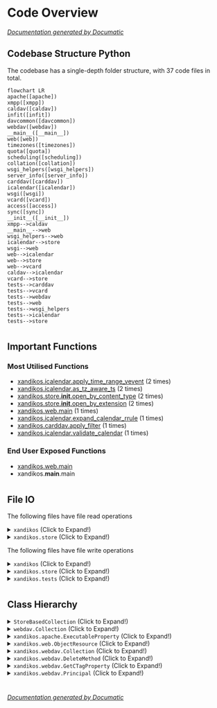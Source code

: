 # Code Overview

[_Documentation generated by Documatic_](https://www.documatic.com)

<!---Documatic-section-Codebase Structure Python-start--->
## Codebase Structure Python

The codebase has a single-depth folder structure,
                with 37 code files in total.

<!---Documatic-block-system_architecture-start--->
```mermaid
flowchart LR
apache([apache])
xmpp([xmpp])
caldav([caldav])
infit([infit])
davcommon([davcommon])
webdav([webdav])
__main__([__main__])
web([web])
timezones([timezones])
quota([quota])
scheduling([scheduling])
collation([collation])
wsgi_helpers([wsgi_helpers])
server_info([server_info])
carddav([carddav])
icalendar([icalendar])
wsgi([wsgi])
vcard([vcard])
access([access])
sync([sync])
__init__([__init__])
xmpp-->caldav
__main__-->web
wsgi_helpers-->web
icalendar-->store
wsgi-->web
web-->icalendar
web-->store
web-->vcard
caldav-->icalendar
vcard-->store
tests-->carddav
tests-->vcard
tests-->webdav
tests-->web
tests-->wsgi_helpers
tests-->icalendar
tests-->store
```
<!---Documatic-block-system_architecture-end--->

# #
<!---Documatic-section-Codebase Structure Python-end--->

<!---Documatic-section-Important Functions-start--->
## Important Functions

<!---Documatic-block-important_funcs-start--->
<!---Documatic-block-most_used_funcs-start--->
### Most Utilised Functions

* [xandikos.icalendar.apply_time_range_vevent](5-xandikos_icalendar.md#xandikos.icalendar.apply_time_range_vevent) (2 times)
* [xandikos.icalendar.as_tz_aware_ts](5-xandikos_icalendar.md#xandikos.icalendar.as_tz_aware_ts) (2 times)
* [xandikos.store.__init__.open_by_content_type](7-xandikos_store.md#xandikos.store.__init__.open_by_content_type) (2 times)
* [xandikos.store.__init__.open_by_extension](7-xandikos_store.md#xandikos.store.__init__.open_by_extension) (2 times)
* [xandikos.web.main](6-xandikos_web.md#xandikos.web.main) (1 times)
* [xandikos.icalendar.expand_calendar_rrule](5-xandikos_icalendar.md#xandikos.icalendar.expand_calendar_rrule) (1 times)
* [xandikos.carddav.apply_filter](4-xandikos_carddav.md#xandikos.carddav.apply_filter) (1 times)
* [xandikos.icalendar.validate_calendar](5-xandikos_icalendar.md#xandikos.icalendar.validate_calendar) (1 times)
<!---Documatic-block-most_used_funcs-end--->

<!---Documatic-block-end_user_funcs-start--->
### End User Exposed Functions

* [xandikos.web.main](6-xandikos_web.md#xandikos.web.main)
* xandikos.__main__.main
<!---Documatic-block-end_user_funcs-end--->
<!---Documatic-block-important_funcs-end--->

# #
<!---Documatic-section-Important Functions-end--->

<!---Documatic-section-File IO-start--->
## File IO

<!---Documatic-block-file_io-start--->
The following files have file read operations

<!---Documatic-block-xandikos-start--->
<details>
	<summary><code>xandikos</code> (Click to Expand!)</summary>

* xandikos.web
</details>
<!---Documatic-block-xandikos-end--->

<!---Documatic-block-xandikos.store-start--->
<details>
	<summary><code>xandikos.store</code> (Click to Expand!)</summary>

* xandikos.store.git
* xandikos.store.vdir
</details>
<!---Documatic-block-xandikos.store-end--->

The following files have file write operations

<!---Documatic-block-xandikos-start--->
<details>
	<summary><code>xandikos</code> (Click to Expand!)</summary>

* xandikos.web
</details>
<!---Documatic-block-xandikos-end--->

<!---Documatic-block-xandikos.store-start--->
<details>
	<summary><code>xandikos.store</code> (Click to Expand!)</summary>

* xandikos.store.git
* xandikos.store.vdir
</details>
<!---Documatic-block-xandikos.store-end--->

<!---Documatic-block-xandikos.tests-start--->
<details>
	<summary><code>xandikos.tests</code> (Click to Expand!)</summary>

* xandikos.tests.test_store
</details>
<!---Documatic-block-xandikos.tests-end--->
<!---Documatic-block-file_io-end--->

# #
<!---Documatic-section-File IO-end--->

<!---Documatic-section-Class Hierarchy-start--->
## Class Hierarchy

<!---Documatic-block-StoreBasedCollection-start--->
<details>
	<summary><code>StoreBasedCollection</code> (Click to Expand!)</summary>

* xandikos.web.AddressbookCollection
* xandikos.web.CalendarCollection
* xandikos.web.ScheduleInbox
* xandikos.web.ScheduleOutbox
</details>
<!---Documatic-block-StoreBasedCollection-end--->

<!---Documatic-block-webdav.Collection-start--->
<details>
	<summary><code>webdav.Collection</code> (Click to Expand!)</summary>

* xandikos.caldav.Calendar
* xandikos.carddav.Addressbook
* xandikos.scheduling.ScheduleInbox
* xandikos.scheduling.ScheduleOutbox
* xandikos.web.CollectionSetResource
</details>
<!---Documatic-block-webdav.Collection-end--->

<!---Documatic-block-xandikos.apache.ExecutableProperty-start--->
<details>
	<summary><code>xandikos.apache.ExecutableProperty</code> (Click to Expand!)</summary>

* xandikos.webdav.AddMemberProperty
* xandikos.webdav.CommentProperty
* xandikos.webdav.CreationDateProperty
* xandikos.webdav.CurrentUserPrincipalProperty
* xandikos.webdav.DisplayNameProperty
* xandikos.webdav.GetCTagProperty
* xandikos.webdav.GetContentLanguageProperty
* xandikos.webdav.GetContentLengthProperty
* xandikos.webdav.GetContentTypeProperty
* xandikos.webdav.GetETagProperty
* xandikos.webdav.GetLastModifiedProperty
* xandikos.webdav.LockDiscoveryProperty
* xandikos.webdav.PrincipalURLProperty
* xandikos.webdav.RefreshRateProperty
* xandikos.webdav.ResourceTypeProperty
* xandikos.webdav.SupportedLockProperty
* xandikos.webdav.SupportedReportSetProperty
</details>
<!---Documatic-block-xandikos.apache.ExecutableProperty-end--->

<!---Documatic-block-xandikos.web.ObjectResource-start--->
<details>
	<summary><code>xandikos.web.ObjectResource</code> (Click to Expand!)</summary>

* xandikos.webdav.Collection
* xandikos.webdav.Principal
</details>
<!---Documatic-block-xandikos.web.ObjectResource-end--->

<!---Documatic-block-xandikos.webdav.Collection-start--->
<details>
	<summary><code>xandikos.webdav.Collection</code> (Click to Expand!)</summary>

* xandikos.caldav.Calendar
* xandikos.carddav.Addressbook
* xandikos.scheduling.ScheduleInbox
* xandikos.scheduling.ScheduleOutbox
* xandikos.web.Collection
* xandikos.web.CollectionSetResource
* xandikos.web.PrincipalCollection
</details>
<!---Documatic-block-xandikos.webdav.Collection-end--->

<!---Documatic-block-xandikos.webdav.DeleteMethod-start--->
<details>
	<summary><code>xandikos.webdav.DeleteMethod</code> (Click to Expand!)</summary>

* xandikos.webdav.DeleteMethod
* xandikos.webdav.GetMethod
* xandikos.webdav.HeadMethod
* xandikos.webdav.MkcolMethod
* xandikos.webdav.OptionsMethod
* xandikos.webdav.PostMethod
* xandikos.webdav.PropfindMethod
* xandikos.webdav.ProppatchMethod
* xandikos.webdav.PutMethod
* xandikos.webdav.ReportMethod
</details>
<!---Documatic-block-xandikos.webdav.DeleteMethod-end--->

<!---Documatic-block-xandikos.webdav.GetCTagProperty-start--->
<details>
	<summary><code>xandikos.webdav.GetCTagProperty</code> (Click to Expand!)</summary>

* xandikos.webdav.AppleGetCTagProperty
* xandikos.webdav.DAVGetCTagProperty
</details>
<!---Documatic-block-xandikos.webdav.GetCTagProperty-end--->

<!---Documatic-block-xandikos.webdav.Principal-start--->
<details>
	<summary><code>xandikos.webdav.Principal</code> (Click to Expand!)</summary>

* xandikos.web.Principal
* xandikos.web.PrincipalBare
</details>
<!---Documatic-block-xandikos.webdav.Principal-end--->

# #
<!---Documatic-section-Class Hierarchy-end--->

[_Documentation generated by Documatic_](https://www.documatic.com)